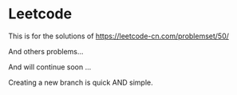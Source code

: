 # Leetcode

This is for the solutions of  https://leetcode-cn.com/problemset/50/

And others problems...

And will continue soon ...

Creating a new branch is quick AND simple.

